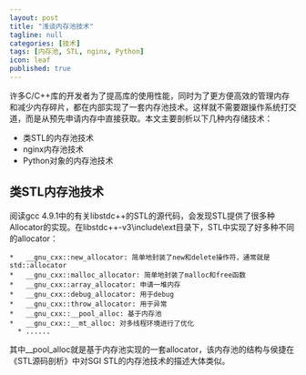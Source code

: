 ```yaml
---
layout: post
title: "浅谈内存池技术"
tagline: null
categories: [技术]
tags: [内存池, STL, nginx, Python]
icon: leaf
published: true
---
```


许多C/C++库的开发者为了提高库的使用性能，同时为了更方便高效的管理内存和减少内存碎片，都在内部实现了一套内存池技术。这样就不需要跟操作系统打交道，而是从预先申请内存中直接获取。本文主要剖析以下几种内存储技术：

* 类STL的内存池技术
* nginx内存池技术
* Python对象的内存池技术

<h2>类STL内存池技术</h2>  
阅读gcc 4.9.1中的有关libstdc++的STL的源代码，会发现STL提供了很多种Allocator的实现。在libstdc++-v3\include\ext目录下，STL中实现了好多种不同的allocator：

    *   __gnu_cxx::new_allocator: 简单地封装了new和delete操作符，通常就是std::allocator
    *   __gnu_cxx::malloc_allocator: 简单地封装了malloc和free函数
    *   __gnu_cxx::array_allocator: 申请一堆内存
    *   __gnu_cxx::debug_allocator: 用于debug
    *   __gnu_cxx::throw_allocator: 用于异常
    *   __gnu_cxx::__pool_alloc: 基于内存池
    *   __gnu_cxx::__mt_alloc: 对多线程环境进行了优化
	  * ......

其中__pool_alloc就是基于内存池实现的一套allocator，该内存池的结构与侯捷在《STL源码剖析》中对SGI STL的内存池技术的描述大体类似。



